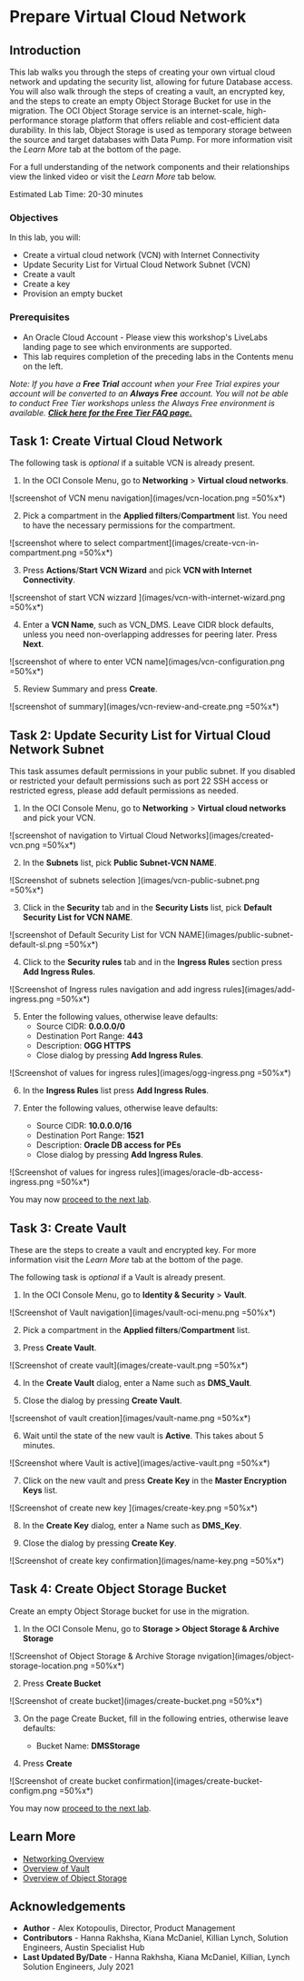 # Prepare Virtual Cloud Network

## Introduction

This lab walks you through the steps of creating your own virtual cloud network and updating the security list, allowing for future Database access. You will also walk through the steps of creating a vault, an encrypted key, and the steps to create an empty Object Storage Bucket for use in the migration. The OCI Object Storage service is an internet-scale, high-performance storage platform that offers reliable and cost-efficient data durability. In this lab, Object Storage is used as temporary storage between the source and target databases with Data Pump. For more information visit the *Learn More* tab at the bottom of the page.

For a full understanding of the network components and their relationships view the linked video or visit the *Learn More* tab below.

  [](youtube:mIYSgeX5FkM)

Estimated Lab Time: 20-30 minutes

### Objectives

In this lab, you will:
* Create a virtual cloud network (VCN) with Internet Connectivity
* Update Security List for Virtual Cloud Network Subnet (VCN)
* Create a vault
* Create a key
* Provision an empty bucket

### Prerequisites

* An Oracle Cloud Account - Please view this workshop's LiveLabs landing page to see which environments are supported.
* This lab requires completion of the preceding labs in the Contents menu on the left.

*Note: If you have a **Free Trial** account when your Free Trial expires your account will be converted to an **Always Free** account. You will not be able to conduct Free Tier workshops unless the Always Free environment is available. **[Click here for the Free Tier FAQ page.](https://www.oracle.com/cloud/free/faq.html)***

## Task 1: Create Virtual Cloud Network

The following task is *optional* if a suitable VCN is already present.

1. In the OCI Console Menu, go to **Networking** > **Virtual cloud networks**.

  ![screenshot of VCN menu navigation](images/vcn-location.png =50%x*)

2. Pick a compartment in the **Applied filters**/**Compartment**  list. You need to have the necessary permissions for the compartment.

  ![screenshot where to select compartment](images/create-vcn-in-compartment.png =50%x*)

3. Press **Actions**/**Start VCN Wizard** and pick **VCN with Internet Connectivity**.

  ![screenshot of start VCN wizzard ](images/vcn-with-internet-wizard.png =50%x*)

4. Enter a **VCN Name**, such as VCN\_DMS. Leave CIDR block defaults, unless you need non-overlapping addresses for peering later. Press **Next**.

  ![screenshot of where to enter VCN name](images/vcn-configuration.png =50%x*)

5. Review Summary and press **Create**.

  ![screenshot of summary](images/vcn-review-and-create.png =50%x*)

## Task 2: Update Security List for Virtual Cloud Network Subnet

This task assumes default permissions in your public subnet. If you disabled or restricted your default permissions such as port 22 SSH access or restricted egress, please add default permissions as needed.

1. In the OCI Console Menu, go to **Networking** > **Virtual cloud networks** and pick your VCN.

  ![screenshot of navigation to Virtual Cloud Networks](images/created-vcn.png =50%x*)

2. In the **Subnets** list, pick **Public Subnet-VCN NAME**.

  ![Screenshot of subnets selection ](images/vcn-public-subnet.png =50%x*)

3. Click in the **Security** tab and in the **Security Lists** list, pick **Default Security List for VCN NAME**.

  ![screenshot of Default Security List for VCN NAME](images/public-subnet-default-sl.png =50%x*)

4. Click to the **Security rules** tab and in the **Ingress Rules** section press **Add Ingress Rules**.

  ![Screenshot of Ingress rules navigation and add ingress rules](images/add-ingress.png =50%x*)

5. Enter the following values, otherwise leave defaults:
    - Source CIDR: **0.0.0.0/0**
    - Destination Port Range: **443**
    - Description: **OGG HTTPS**
    - Close dialog by pressing **Add Ingress Rules**.

  ![Screenshot of values for ingress rules](images/ogg-ingress.png =50%x*)

6. In the **Ingress Rules** list press **Add Ingress Rules**.

7. Enter the following values, otherwise leave defaults:
    - Source CIDR: **10.0.0.0/16**
    - Destination Port Range: **1521**
    - Description: **Oracle DB access for PEs**
    - Close dialog by pressing **Add Ingress Rules**.

  ![Screenshot of values for ingress rules](images/oracle-db-access-ingress.png =50%x*)


You may now [proceed to the next lab](#next).


## Task 3: Create Vault

These are the steps to create a vault and encrypted key. For more information visit the *Learn More* tab at the bottom of the page.

The following task is *optional* if a Vault is already present.

1. In the OCI Console Menu, go to **Identity & Security** > **Vault**.

  ![Screenshot of Vault navigation](images/vault-oci-menu.png =50%x*)

2. Pick a compartment in the **Applied filters**/**Compartment**  list.

3. Press **Create Vault**.

  ![Screenshot of create vault](images/create-vault.png =50%x*)

4. In the **Create Vault** dialog, enter a Name such as **DMS\_Vault**.

5. Close the dialog by pressing **Create Vault**.

  ![screenshot of vault creation](images/vault-name.png =50%x*)

6. Wait until the state of the new vault is **Active**. This takes about 5 minutes.

  ![Screenshot where Vault is active](images/active-vault.png =50%x*)

7. Click on the new vault and press **Create Key** in the **Master Encryption Keys** list.

  ![Screenshot of create new key ](images/create-key.png =50%x*)

8. In the **Create Key** dialog, enter a Name such as **DMS\_Key**.

9. Close the dialog by pressing **Create Key**.

  ![Screenshot of create key confirmation](images/name-key.png =50%x*)



## Task 4: Create Object Storage Bucket

Create an empty Object Storage bucket for use in the migration.

1. In the OCI Console Menu, go to **Storage > Object Storage & Archive Storage**

  ![Screenshot of Object Storage & Archive Storage nvigation](images/object-storage-location.png =50%x*)

2. Press **Create Bucket**

  ![Screenshot of create bucket](images/create-bucket.png =50%x*)

3. On the page Create Bucket, fill in the following entries, otherwise leave defaults:

    - Bucket Name: **DMSStorage**

4. Press **Create**

  ![Screenshot of create bucket confirmation](images/create-bucket-configm.png =50%x*)

You may now [proceed to the next lab](#next).


## Learn More

* [Networking Overview](https://docs.oracle.com/en-us/iaas/Content/Network/Concepts/overview.htm)
* [Overview of Vault](https://docs.oracle.com/en-us/iaas/Content/KeyManagement/Concepts/keyoverview.htm)
* [Overview of Object Storage](https://docs.oracle.com/en-us/iaas/Content/Object/Concepts/objectstorageoverview.htm)

## Acknowledgements
* **Author** - Alex Kotopoulis, Director, Product Management
* **Contributors** -  Hanna Rakhsha, Kiana McDaniel, Killian Lynch, Solution Engineers, Austin Specialist Hub
* **Last Updated By/Date** - Hanna Rakhsha, Kiana McDaniel, Killian, Lynch Solution Engineers, July 2021
